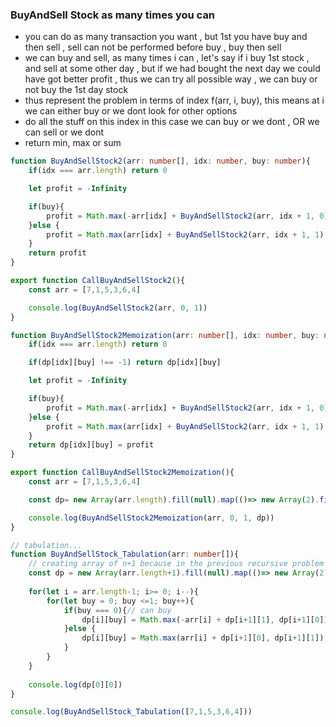 ### BuyAndSell Stock as many times you can
- you can do as many transaction you want , but 1st you have buy and then sell , sell can not be performed before buy , buy then sell
-  we can buy and sell, as many times i can , let's say if i buy 1st stock , and sell at some other day , but if we had bought the next day we could have got better profit , thus we can try all possible way , we can buy or not buy the 1st day stock
- thus represent the problem in terms of index f(arr, i, buy), this means at i we can either buy or we dont look for other options
- do all the stuff on this index in this case we can buy or we dont , OR we can sell or we dont
- return min, max or sum
```ts
function BuyAndSellStock2(arr: number[], idx: number, buy: number){
    if(idx === arr.length) return 0

    let profit = -Infinity

    if(buy){
        profit = Math.max(-arr[idx] + BuyAndSellStock2(arr, idx + 1, 0), BuyAndSellStock2(arr, idx + 1, 1) )
    }else {
        profit = Math.max(arr[idx] + BuyAndSellStock2(arr, idx + 1, 1), BuyAndSellStock2(arr, idx+1, 0))
    }
    return profit
}

export function CallBuyAndSellStock2(){
    const arr = [7,1,5,3,6,4]

    console.log(BuyAndSellStock2(arr, 0, 1))
}

function BuyAndSellStock2Memoization(arr: number[], idx: number, buy: number, dp: number[][]){
    if(idx === arr.length) return 0

    if(dp[idx][buy] !== -1) return dp[idx][buy]

    let profit = -Infinity

    if(buy){
        profit = Math.max(-arr[idx] + BuyAndSellStock2(arr, idx + 1, 0), BuyAndSellStock2(arr, idx + 1, 1) )
    }else {
        profit = Math.max(arr[idx] + BuyAndSellStock2(arr, idx + 1, 1), BuyAndSellStock2(arr, idx+1, 0))
    }
    return dp[idx][buy] = profit
}

export function CallBuyAndSellStock2Memoization(){
    const arr = [7,1,5,3,6,4]

    const dp= new Array(arr.length).fill(null).map(()=> new Array(2).fill(-1))

    console.log(BuyAndSellStock2Memoization(arr, 0, 1, dp))
}

// tabulation...
function BuyAndSellStock_Tabulation(arr: number[]){
    // creating array of n+1 because in the previous recursive problem the base condition was i === length then 0 so we have had to create one extra row and aldo if you notice the code dp[idx+1], which indicates you need to next row value , thus if you had not taken and started from last row you would have got index out of bound
    const dp = new Array(arr.length+1).fill(null).map(()=> new Array(2).fill(0))
    
    for(let i = arr.length-1; i>= 0; i--){
        for(let buy = 0; buy <=1; buy++){
            if(buy === 0){// can buy
                dp[i][buy] = Math.max(-arr[i] + dp[i+1][1], dp[i+1][0])
            }else {
                dp[i][buy] = Math.max(arr[i] + dp[i+1][0], dp[i+1][1])
            }
        }
    }
    
    console.log(dp[0][0])
}

console.log(BuyAndSellStock_Tabulation([7,1,5,3,6,4]))
```
